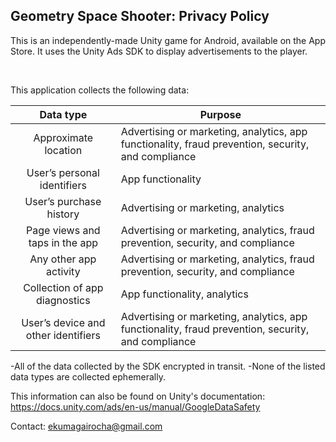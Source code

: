 ## Geometry Space Shooter: Privacy Policy
This is an independently-made Unity game for Android, available on the App Store. It uses the Unity Ads SDK to display advertisements to the player.

<br/>

This application collects the following data:

| Data type | Purpose |
| :---: | --- |
| Approximate location | Advertising or marketing, analytics, app functionality, fraud prevention, security, and compliance |
| User’s personal identifiers | App functionality |
| User’s purchase history | Advertising or marketing, analytics |
| Page views and taps in the app | Advertising or marketing, analytics, fraud prevention, security, and compliance |
| Any other app activity | Advertising or marketing, analytics, fraud prevention, security, and compliance |
| Collection of app diagnostics | App functionality, analytics |
| User’s device and other identifiers | Advertising or marketing, analytics, app functionality, fraud prevention, security, and compliance |

-All of the data collected by the SDK encrypted in transit.
-None of the listed data types are collected ephemerally.

This information can also be found on Unity's documentation: https://docs.unity.com/ads/en-us/manual/GoogleDataSafety

Contact: ekumagairocha@gmail.com
